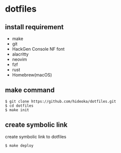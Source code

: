# dotfiles

## install requirement
- make
- git
- HackGen Console NF font
- alacritty
- neovim
- fzf
- rust
- Homebrew(macOS)

## make command
```
$ git clone https://github.com/hideoka/dotfiles.git
$ cd dotfiles
$ make init
```

## create symbolic link
create symbolic link to dotfiles
```
$ make deploy
```
